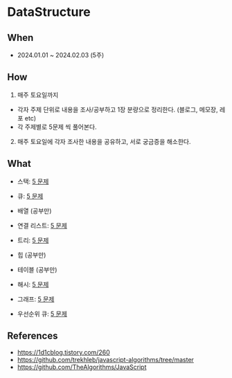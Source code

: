 # DataStructure

## When

- 2024.01.01 ~ 2024.02.03 (5주)

## How

1. 매주 토요일까지
  - 각자 주제 단위로 내용을 조사/공부하고 1장 분량으로 정리한다. (블로그, 메모장, 레포 etc)
  - 각 주제별로 5문제 씩 풀어본다.
2. 매주 토요일에 각자 조사한 내용을 공유하고, 서로 궁금증을 해소한다. 

## What

- 스택: [5 문제](https://www.acmicpc.net/problemset?sort=ac_desc&algo=71)
- 큐: [5 문제](https://www.acmicpc.net/problemset?sort=ac_desc&algo=72)

- 배열 (공부만)
- 연결 리스트: [5 문제](https://www.acmicpc.net/problemset?sort=ac_desc&algo=154)

- 트리: [5 문제](https://www.acmicpc.net/problemset?sort=ac_desc&algo=120)
- 힙 (공부만)

- 테이블 (공부만)
- 해시: [5 문제](https://www.acmicpc.net/problemset?sort=ac_desc&algo=136)

- 그래프: [5 문제](https://www.acmicpc.net/problemset?sort=ac_desc&algo=7)
- 우선순위 큐: [5 문제](https://www.acmicpc.net/problemset?sort=ac_desc&algo=59)

## References

- https://1d1cblog.tistory.com/260
- https://github.com/trekhleb/javascript-algorithms/tree/master
- https://github.com/TheAlgorithms/JavaScript
